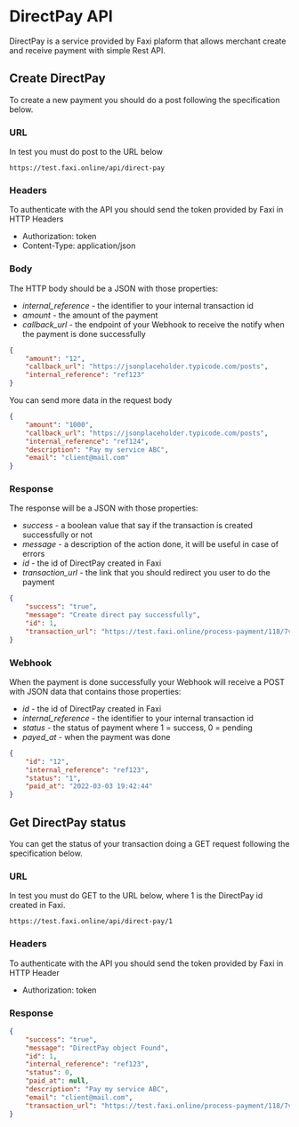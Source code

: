 # DirectPay API
DirectPay is a service provided by Faxi plaform that allows merchant
create and receive payment with simple Rest API.

## Create DirectPay
To create a new payment you should do a post following the specification below.

### URL
In test you must do post to the URL below
```
https://test.faxi.online/api/direct-pay
```

### Headers
To authenticate with the API you should send
the token provided by Faxi in HTTP Headers
- Authorization: token
- Content-Type: application/json

### Body
The HTTP body should be a JSON with those properties:
- *internal_reference* - the identifier to your internal transaction id
- *amount* - the amount of the payment
- *callback_url* - the endpoint of your Webhook to receive the notify
when the payment is done successfully
```json
{
	"amount": "12",
	"callback_url": "https://jsonplaceholder.typicode.com/posts",
	"internal_reference": "ref123"
}
```
You can send more data in the request body
```json
{
    "amount": "1000",
    "callback_url": "https://jsonplaceholder.typicode.com/posts",
    "internal_reference": "ref124",
    "description": "Pay my service ABC",
    "email": "client@mail.com"
}
```

### Response
The response will be a JSON with those properties:
- *success* - a boolean value that say if the transaction is created successfully or not
- *message* - a description of the action done, it will be useful in case of errors
- *id* - the id of DirectPay created in Faxi
- *transaction_url* - the link that you should redirect you user to do the payment
```json
{
    "success": "true",
    "message": "Create direct pay successfully",
    "id": 1,
    "transaction_url": "https://test.faxi.online/process-payment/118/7vG9KH3ZA8ENQT01"
}
```

### Webhook
When the payment is done successfully your Webhook
will receive a POST with JSON data that contains those properties:
- *id* - the id of DirectPay created in Faxi
- *internal_reference* - the identifier to your internal transaction id
- *status* - the status of payment where 1 = success, 0 = pending
- *payed_at* - when the payment was done
```json
{
	"id": "12",
	"internal_reference": "ref123",
	"status": "1",
	"paid_at": "2022-03-03 19:42:44"
}
```

## Get DirectPay status
You can get the status of your transaction doing a GET request following the specification below.

### URL
In test you must do GET to the URL below,
where 1 is the DirectPay id created in Faxi.
```
https://test.faxi.online/api/direct-pay/1
```

### Headers
To authenticate with the API you should send
the token provided by Faxi in HTTP Header
- Authorization: token

### Response
```json
{
    "success": "true",
    "message": "DirectPay object Found",
    "id": 1,
    "internal_reference": "ref123",
    "status": 0,
    "paid_at": null,
    "description": "Pay my service ABC",
    "email": "client@mail.com",
    "transaction_url": "https://test.faxi.online/process-payment/118/7vG9KH3ZA8ENQT01"
}
```
